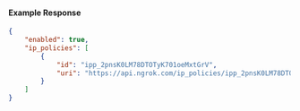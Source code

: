 <!-- Code generated for API Clients. DO NOT EDIT. -->

#### Example Response

```json
{
	"enabled": true,
	"ip_policies": [
		{
			"id": "ipp_2pnsK0LM78DTOTyK701oeMxtGrV",
			"uri": "https://api.ngrok.com/ip_policies/ipp_2pnsK0LM78DTOTyK701oeMxtGrV"
		}
	]
}
```
